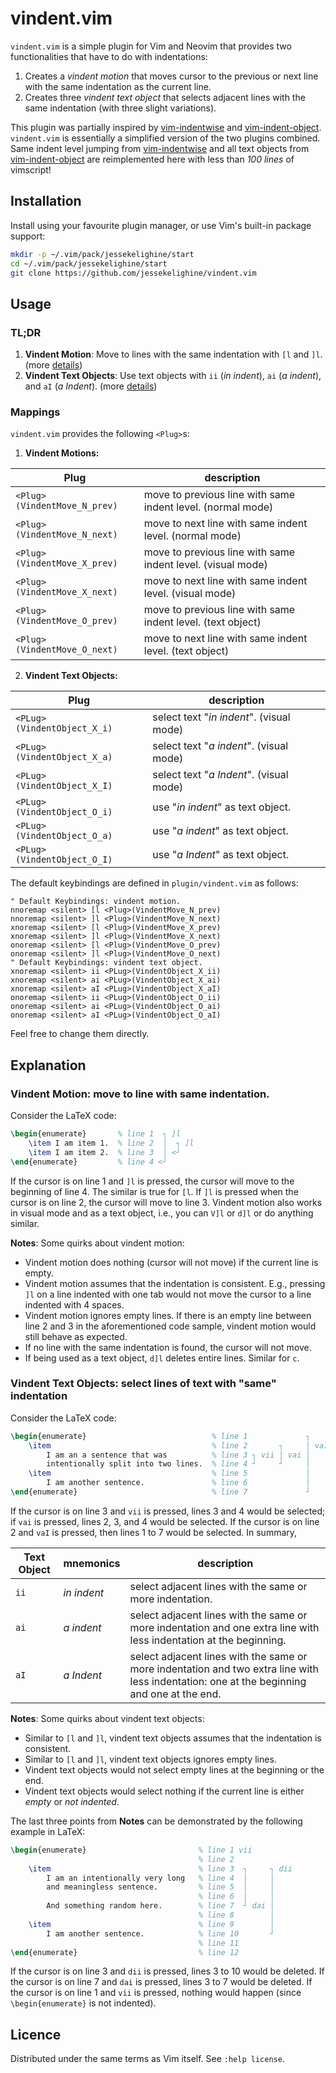 # vindent.vim

`vindent.vim` is a simple plugin for Vim and Neovim that provides two functionalities that have to
do with indentations:

1. Creates a *vindent motion* that moves cursor to the previous or next line
   with the same indentation as the current line.
2. Creates three *vindent text object* that selects adjacent lines with the
   same indentation (with three slight variations).

This plugin was partially inspired by
[vim-indentwise](https://github.com/jeetsukumaran/vim-indentwise)
and
[vim-indent-object](https://github.com/michaeljsmith/vim-indent-object).
`vindent.vim` is essentially a simplified version of the two plugins combined.
Same indent level jumping from [vim-indentwise](https://github.com/jeetsukumaran/vim-indentwise)
and all text objects from [vim-indent-object](https://github.com/michaeljsmith/vim-indent-object)
are reimplemented here with less than *100 lines* of vimscript!

## Installation

Install using your favourite plugin manager, or use Vim's built-in package
support:
```sh
mkdir -p ~/.vim/pack/jessekelighine/start
cd ~/.vim/pack/jessekelighine/start
git clone https://github.com/jessekelighine/vindent.vim
```

## Usage

### TL;DR

1. **Vindent Motion**: Move to lines with the same indentation with `[l` and `]l`.
   (more [details](#vindent-motion-move-to-line-with-same-indentation))
2. **Vindent Text Objects**: Use text objects with `ii` (*in indent*),
   `ai` (*a indent*), and `aI` (*a Indent*).
   (more [details](#vindent-text-objects-select-lines-of-text-with-same-indentation))

### Mappings

`vindent.vim` provides the following `<Plug>`s:

1. **Vindent Motions:**

| Plug                         | description                                                 |
| ---                          | ---                                                         |
| `<Plug>(VindentMove_N_prev)` | move to previous line with same indent level. (normal mode) |
| `<Plug>(VindentMove_N_next)` | move to next     line with same indent level. (normal mode) |
| `<Plug>(VindentMove_X_prev)` | move to previous line with same indent level. (visual mode) |
| `<Plug>(VindentMove_X_next)` | move to next     line with same indent level. (visual mode) |
| `<Plug>(VindentMove_O_prev)` | move to previous line with same indent level. (text object) |
| `<Plug>(VindentMove_O_next)` | move to next     line with same indent level. (text object) |

2. **Vindent Text Objects:**

| Plug                        | description                              |
| ---                         | ---                                      |
| `<PLug>(VindentObject_X_i)` | select text "*in indent*". (visual mode) |
| `<PLug>(VindentObject_X_a)` | select text "*a indent*".  (visual mode) |
| `<PLug>(VindentObject_X_I)` | select text "*a Indent*".  (visual mode) |
| `<PLug>(VindentObject_O_i)` | use "*in indent*" as text object.        |
| `<PLug>(VindentObject_O_a)` | use "*a indent*"  as text object.        |
| `<PLug>(VindentObject_O_I)` | use "*a Indent*"  as text object.        |

The default keybindings are defined in `plugin/vindent.vim` as follows:
```vim
" Default Keybindings: vindent motion.
nnoremap <silent> [l <Plug>(VindentMove_N_prev)
nnoremap <silent> ]l <Plug>(VindentMove_N_next)
xnoremap <silent> [l <Plug>(VindentMove_X_prev)
xnoremap <silent> ]l <Plug>(VindentMove_X_next)
onoremap <silent> [l <Plug>(VindentMove_O_prev)
onoremap <silent> ]l <Plug>(VindentMove_O_next)
" Default Keybindings: vindent text object.
xnoremap <silent> ii <PLug>(VindentObject_X_ii)
xnoremap <silent> ai <PLug>(VindentObject_X_ai)
xnoremap <silent> aI <PLug>(VindentObject_X_aI)
onoremap <silent> ii <PLug>(VindentObject_O_ii)
onoremap <silent> ai <PLug>(VindentObject_O_ai)
onoremap <silent> aI <PLug>(VindentObject_O_aI)
```
Feel free to change them directly.

## Explanation

### Vindent Motion: move to line with same indentation.

Consider the LaTeX code:
```tex
\begin{enumerate}       % line 1  ┐ ]l
    \item I am item 1.  % line 2  │  ┐ ]l
    \item I am item 2.  % line 3  │ <┘
\end{enumerate}         % line 4 <┘
```
If the cursor is on line 1 and `]l` is pressed,
the cursor will move to the beginning of line 4.
The similar is true for `[l`.
If `]l` is pressed when the cursor is on line 2,
the cursor will move to line 3.
Vindent motion also works in visual mode and as a text object,
i.e., you can `V]l` or `d]l` or do anything similar.

**Notes**: Some quirks about vindent motion:

- Vindent motion does nothing (cursor will not move) if the current line is empty.
- Vindent motion assumes that the indentation is consistent.
  E.g., pressing `]l` on a line indented with one tab would not move the cursor
  to a line indented with 4 spaces.
- Vindent motion ignores empty lines.  If there is an empty line between line 2
  and 3 in the aforementioned code sample, vindent motion would still behave as
  expected.
- If no line with the same indentation is found, the cursor will not move.
- If being used as a text object, `d]l` deletes entire lines.  Similar for `c`.

### Vindent Text Objects: select lines of text with "same" indentation

Consider the LaTeX code:
```tex
\begin{enumerate}                            % line 1             ┐
    \item                                    % line 2       ┐     │ vaI
        I am an a sentence that was          % line 3 ┐ vii │ vai │
        intentionally split into two lines.  % line 4 ┘     ┘     │
    \item                                    % line 5             │
        I am another sentence.               % line 6             │
\end{enumerate}                              % line 7             ┘
```
If the cursor is on line 3 and `vii` is pressed, lines 3 and 4 would be selected;
if `vai` is pressed, lines 2, 3, and 4 would be selected.
If the cursor is on line 2 and `vaI` is pressed, then lines 1 to 7 would be selected.
In summary,

| Text Object | mnemonics   | description                                                                                                                                |
| ---         | ---         | ---                                                                                                                                        |
| `ii`        | *in indent* | select adjacent lines with the same or more indentation.                                                                                   |
| `ai`        | *a indent*  | select adjacent lines with the same or more indentation and one extra line with less indentation at the beginning.                         |
| `aI`        | *a Indent*  | select adjacent lines with the same or more indentation and two extra line with less indentation: one at the beginning and one at the end. |

**Notes**: Some quirks about vindent text objects:

- Similar to `[l` and `]l`, vindent text objects assumes that the indentation is consistent.
- Similar to `[l` and `]l`, vindent text objects ignores empty lines.
- Vindent text objects would not select empty lines at the beginning or the end.
- Vindent text objects would select nothing if the current line is either *empty* or *not indented*.

The last three points from **Notes** can be demonstrated by the following example in LaTeX:
```tex
\begin{enumerate}                         % line 1 vii
                                          % line 2
    \item                                 % line 3  ┐     ┐ dii
        I am an intentionally very long   % line 4  │     │
        and meaningless sentence.         % line 5  │     │
                                          % line 6  │     │
        And something random here.        % line 7  ┘ dai │
                                          % line 8        │
    \item                                 % line 9        │
        I am another sentence.            % line 10       ┘
                                          % line 11
\end{enumerate}                           % line 12
```
If the cursor is on line 3 and `dii` is pressed, lines 3 to 10 would be deleted.
If the cursor is on line 7 and `dai` is pressed, lines 3 to 7  would be deleted.
If the cursor is on line 1 and `vii` is pressed, nothing would happen (since `\begin{enumerate}` is not indented).

## Licence

Distributed under the same terms as Vim itself. See `:help license`.
